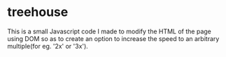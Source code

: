 # treehouse
This is a small Javascript code I made to modify the HTML of the page using DOM so as to create an option to increase the speed to an arbitrary multiple(for eg. '2x' or '3x').
